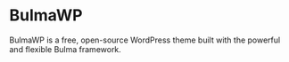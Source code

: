 # BulmaWP

BulmaWP is a free, open-source WordPress theme built with the powerful and flexible Bulma framework.
